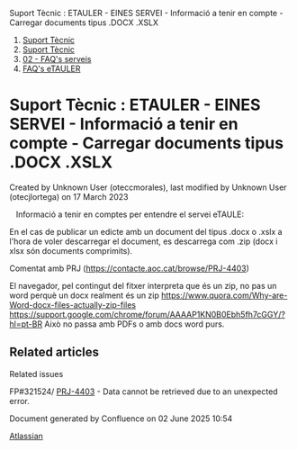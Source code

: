 Suport Tècnic : ETAULER - EINES SERVEI - Informació a tenir en compte - Carregar documents tipus .DOCX .XSLX  

1.  [Suport Tècnic](index.md)
2.  [Suport Tècnic](13893782.md)
3.  [02 - FAQ's serveis](26313393.md)
4.  [FAQ's eTAULER](28705565.md)

Suport Tècnic : ETAULER - EINES SERVEI - Informació a tenir en compte - Carregar documents tipus .DOCX .XSLX
============================================================================================================

Created by Unknown User (oteccmorales), last modified by Unknown User (otecjlortega) on 17 March 2023

   Informació a tenir en comptes per entendre el servei eTAULE:

En el cas de publicar un edicte amb un document del tipus .docx o .xslx a l'hora de voler descarregar el document, es descarrega com .zip (docx i xlsx són documents comprimits).


Comentat amb PRJ (https://contacte.aoc.cat/browse/PRJ-4403)




El navegador, pel contingut del fitxer interpreta que és un zip, no pas un word perquè un docx realment és un zip
https://www.quora.com/Why-are-Word-docx-files-actually-zip-files
https://support.google.com/chrome/forum/AAAAP1KN0B0Ebh5fh7cGGY/?hl=pt-BR
Això no passa amb PDFs o amb docs word purs.

  

Related articles
----------------

  

Related issues

FP#321524/ [PRJ-4403](https://contacte.aoc.cat/browse/PRJ-4403?src=confmacro) - Data cannot be retrieved due to an unexpected error.

Document generated by Confluence on 02 June 2025 10:54

[Atlassian](http://www.atlassian.com/)